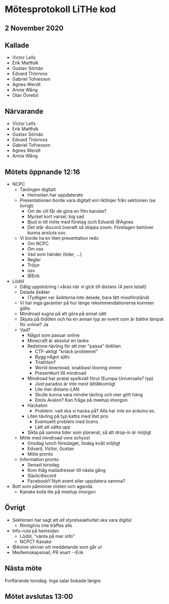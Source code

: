 # Mötesprotokoll LiTHe kod

## 2 November 2020

## Kallade

- Victor Lells
- Erik Mattfolk
- Gustav Sörnäs
- Edvard Thörnros
- Gabriel Tofvesson
- Agnes Wendt
- Annie Wång
- Olav Övrebö

## Närvarande

- Victor Lells
- Erik Mattfolk
- Gustav Sörnäs
- Edvard Thörnros
- Gabriel Tofvesson
- Agnes Wendt
- Annie Wång

## Mötets öppnande 12:16

- NCPC
  - Tävlingen digitalt
    - Hemsidan har uppdaterats
  - Presentationen borde vara digitalt enl riktlinjer från sektionen (se övrigt)
	- Om de vill får de göra en film kanske?
	- Mycket kort varsel, big sad
	- Bjud in till möte med företag (och Edvard) @Agnes
    - Det står discord överallt så skippa zoom. Företagen behöver kunna ansluta osv.
  - Vi borde ha en liten presentation redo
    - Om NCPC
	- Om oss
	- Vad som händer (tider, ...)
	- Regler
	- Tröjor
	- osv
	- @Erik
- Lödöl
  - Dålig uppslutning i våras när vi gick till distans (4 pers totalt)
  - Delade åsikter
    - (Tydligen var åsikterna inte delade, bara lätt missförstånd)
  - Vi har inga garantier på hur länge rekommendationerna kommer gälla
  - Mindroad sugna på att göra på annat sätt
  - Skjuta på lödölen och ha en annan typ av event som är bättre lämpat för online? Ja
  - Vad?
	- Något som passar online
    - Minecraft är absolut en tanke
	- Redstone-tävling för att mer "passa" lödölen
	  - CTF-aktigt "knäck problemet"
	  - Bygg något själv
	  - Triathlon?
	  - World download, snabbast lösning vinner
	  - Presentkort till mindroad
	- Mindroad har pratat spelkväll förut (Europa Universalis? typ)
	  - Just paradox är inte mest lättåtkomligt
	  - Lite mer distans-LAN
	  - Skulle kunna vara mindre tävling och mer gött häng
	  - Emils Avalon? Kan fråga på meetup imorgon.
    - Hackaton
	  - Problem: vad ska vi hacka på? Alla har inte en arduino ex.
	- Liten tävling på typ kattis med litet pris
	  - Eventuellt problem med licens
	  - Lätt att sätta upp
	- Sikta på samma tider som planerat, så att drop-in är möjligt
  - Möte med mindroad vore schysst
    - Onsdag lunch föreslaget, tisdag kväll möjligt
    - Edvard, Victor, Gustav
	- Möte pronto
  - Information pronto
    - Senast torsdag
    - Kom ihåg mailadresser till nästa gång
	- Slack/discord
	- Facebook!! Nytt event eller uppdatera samma?
- Bott som påminner möten och agenda
  - Kanske kolla lite på meetup imorgon

## Övrigt

- Sektionen har sagt att _all_ styrelseaktivitet ska vara digital
  - Rimligtvis inte träffas alls
- Info-ruta på hemsidan
  - Lödöl, "vänta på mer info"
  - NCPC? Kanske
- @Annie skriver ett meddelande som går ut
- Medlemskapsmail, PR snart --Erik

## Nästa möte

Fortfarande torsdag. Inga salar bokade längre.

## Mötet avslutas 13:00
